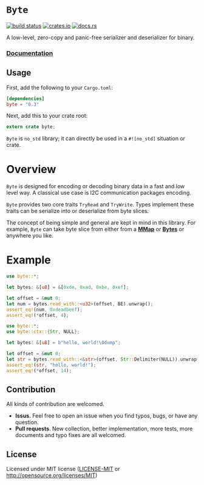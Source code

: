# `Byte`

[![build status](https://travis-ci.org/andylokandy/byte.svg?branch=master)](https://travis-ci.org/andylokandy/byte)
[![crates.io](https://img.shields.io/crates/v/byte.svg)](https://crates.io/crates/byte)
[![docs.rs](https://docs.rs/byte/badge.svg)](https://docs.rs/byte)

A low-level, zero-copy and panic-free serializer and deserializer for binary.

### [**Documentation**](https://docs.rs/byte)

## Usage

First, add the following to your `Cargo.toml`:

```toml
[dependencies]
byte = "0.3"
```

Next, add this to your crate root:

```rust
extern crate byte;
```

`Byte` is `no_std` library; it can directly be used in a `#![no_std]` situation or crate.


# Overview

`Byte` is designed for encoding or decoding binary data in a fast and low level way.
A classical use case is I2C communication packages encoding.

`Byte` provides two core traits `TryRead` and `TryWrite`.
Types implement these traits can be serialize into or deserialize from byte slices.

The concept of being simple and general are kept in mind in this library.
For example, `Byte` can take byte slice from either from a [**MMap**](https://crates.io/crates/mmap) 
or [**Bytes**](https://github.com/carllerche/bytes) or anywhere you like.


# Example

```rust
use byte::*;

let bytes: &[u8] = &[0xde, 0xad, 0xbe, 0xef];

let offset = &mut 0;
let num = bytes.read_with::<u32>(offset, BE).unwrap();
assert_eq!(num, 0xdeadbeef);
assert_eq!(*offset, 4);
```

```rust
use byte::*;
use byte::ctx::{Str, NULL};

let bytes: &[u8] = b"hello, world!\0dump";

let offset = &mut 0;
let str = bytes.read_with::<&str>(offset, Str::Delimiter(NULL)).unwrap();
assert_eq!(str, "hello, world!");
assert_eq!(*offset, 14);
```


## Contribution

All kinds of contribution are welcomed.

- **Issus.** Feel free to open an issue when you find typos, bugs, or have any question.
- **Pull requests**. New collection, better implementation, more tests, more documents and typo fixes are all welcomed.


## License

Licensed under MIT license ([LICENSE-MIT](LICENSE-MIT) or http://opensource.org/licenses/MIT)